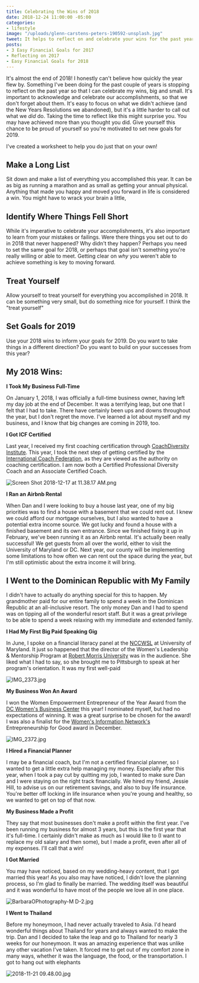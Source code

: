 ```yaml
---
title: Celebrating the Wins of 2018
date: 2018-12-24 11:00:00 -05:00
categories:
- lifestyle
image: "/uploads/glenn-carstens-peters-190592-unsplash.jpg"
tweet: It helps to reflect on and celebrate your wins for the past year.
posts:
- 3 Easy Financial Goals for 2017
- Reflecting on 2017
- Easy Financial Goals for 2018
---
```


It's almost the end of 2018! I honestly can't believe how quickly the year flew by. Something I've been doing for the past couple of years is stopping to reflect on the past year so that I can celebrate my wins, big and small. It's important to acknowledge and celebrate our accomplishments, so that we don't forget about them. It's easy to focus on what we didn't achieve (and the New Years Resolutions we abandoned), but it's a little harder to call out what we *did* do. Taking the time to reflect like this might surprise you. You may have achieved more than you thought you did. Give yourself this chance to be proud of yourself so you're motivated to set new goals for 2019.

I've created a worksheet to help you do just that on your own!

## Make a Long List

Sit down and make a list of everything you accomplished this year. It can be as big as running a marathon and as small as getting your annual physical. Anything that made you happy and moved you forward in life is considered a win. You might have to wrack your brain a little,

## Identify Where Things Fell Short

While it's imperative to celebrate your accomplishments, it's also important to learn from your mistakes or failings. Were there things you set out to do in 2018 that never happened? Why didn't they happen? Perhaps you need to set the same goal for 2018, or perhaps that goal isn't something you're really willing or able to meet. Getting clear on *why* you weren't able to achieve something is key to moving forward. 

## Treat Yourself

Allow yourself to treat yourself for everything you accomplished in 2018. It can be something very small, but do something nice for yourself. I think the "treat yourself"

## Set Goals for 2019

Use your 2018 wins to inform your goals for 2019. Do you want to take things in a different direction? Do you want to build on your successes from this year?

## My 2018 Wins:

**I Took My Business Full-Time**

On January 1, 2018, I was officially a full-time business owner, having left my day job at the end of December. It was a terrifying leap, but one that I felt that I had to take. There have certainly been ups and downs throughout the year, but I don't regret the move. I've learned a lot about myself and my business, and I know that big changes are coming in 2019, too.

**I Got ICF Certified**

Last year, I received my first coaching certification through [CoachDiversity Institute](https://coachdiversity.com/). This year, I took the next step of getting certified by the [International Coach Federation](https://coachfederation.org/), as they are viewed as the authority on coaching certification. I am now both a Certified Professional Diversity Coach and an Associate Certified Coach.

![Screen Shot 2018-12-17 at 11.38.17 AM.png](/uploads/Screen%20Shot%202018-12-17%20at%2011.38.17%20AM.png)

**I Ran an Airbnb Rental**

When Dan and I were looking to buy a house last year, one of my big priorities was to find a house with a basement that we could rent out. I knew we could afford our mortgage ourselves, but I also wanted to have a potential extra income source. We got lucky and found a house with a finished basement and its own entrance. Since we finished fixing it up in February, we've been running it as an Airbnb rental. It's actually been really successful! We get guests from all over the world, either to visit the University of Maryland or DC. Next year, our county will be implementing some limitations to how often we can rent out the space during the year, but I'm still optimistic about the extra income it will bring.

## I Went to the Dominican Republic with My Family

I didn't have to actually do anything special for this to happen. My grandmother paid for our entire family to spend a week in the Dominican Republic at an all-inclusive resort. The only money Dan and I had to spend was on tipping all of the wonderful resort staff. But it was a great privilege to be able to spend a week relaxing with my immediate and extended family.

**I Had My First Big Paid Speaking Gig**

In June, I spoke on a financial literacy panel at the [NCCWSL](https://www.nccwsl.org/) at University of Maryland. It just so happened that the director of the Women's Leadership & Mentorship Program at [Robert Morris University](https://www.rmu.edu/) was in the audience. She liked what I had to say, so she brought me to Pittsburgh to speak at her program's orientation. It was my first well-paid

![IMG_2373.jpg](/uploads/IMG_2373.jpg)

**My Business Won An Award**

I won the Women Empowerment Entrepreneur of the Year Award from the [DC Women's Business Center](http://dcwbc.org/) this year! I nominated myself, but had no expectations of winning. It was a great surprise to be chosen for the award! I was also a finalist for the [Women's Information Network's](https://winonline.org/) Entrepreneurship for Good award in December.

![IMG_2372.jpg](/uploads/IMG_2372.jpg)

**I Hired a Financial Planner**

I may be a financial coach, but I'm not a certified financial planner, so I wanted to get a little extra help managing my money. Especially after this year, when I took a pay cut by quitting my job, I wanted to make sure Dan and I were staying on the right track financially. We hired my friend, Jessie Hill, to advise us on our retirement savings, and also to buy life insurance. You're better off locking in life insurance when you're young and healthy, so we wanted to get on top of that now.

**My Business Made a Profit**

They say that most businesses don't make a profit within the first year. I've been running my business for almost 3 years, but this is the first year that it's full-time. I certainly didn't make as much as I would like to (I want to replace my old salary and then some), but I made a profit, even after all of my expenses. I'll call that a win!

**I Got Married**

You may have noticed, based on my wedding-heavy content, that I got married this year! As you also may have noticed, I didn't love the planning process, so I'm glad to finally be married. The wedding itself was beautiful and it was wonderful to have most of the people we love all in one place.

![BarbaraOPhotography-M D-2.jpg](/uploads/BarbaraOPhotography-M%20D-2.jpg)

**I Went to Thailand**

Before my honeymoon, I had never actually traveled to Asia. I'd heard wonderful things about Thailand for years and always wanted to make the trip. Dan and I decided to take the leap and go to Thailand for nearly 3 weeks for our honeymoon. It was an amazing experience that was unlike any other vacation I've taken. It forced me to get out of my comfort zone in many ways, whether it was the language, the food, or the transportation. I got to hang out with elephants

![2018-11-21 09.48.00.jpg](/uploads/2018-11-21%2009.48.00.jpg)